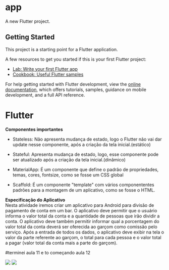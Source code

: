 # app

A new Flutter project.

## Getting Started

This project is a starting point for a Flutter application.

A few resources to get you started if this is your first Flutter project:

- [Lab: Write your first Flutter app](https://docs.flutter.dev/get-started/codelab)
- [Cookbook: Useful Flutter samples](https://docs.flutter.dev/cookbook)

For help getting started with Flutter development, view the
[online documentation](https://docs.flutter.dev/), which offers tutorials,
samples, guidance on mobile development, and a full API reference.
# Flutter

<b>Componentes importantes </b>

- Stateless: Não apresenta mudança de estado, logo o Flutter não vai dar update nesse componente, após a criação da tela inicial.(estático)<br>

- Stateful: Apresenta mudança de estado, logo, esse componente pode ser atualizado após a criação da tela inicial.(dinâmico)<br>

- MaterialApp: É um componente que define o padrão de propriedades, temas, cores, fontsize, como se fosse um CSS global<br>

- Scaffold: É um componente "template" com vários componententes padrões para a montagem de um aplicativo, como se fosse o HTML.<br>

<b>Especificação do Aplicativo </b><br>
Nesta atividade iremos criar um aplicativo para Android para divisão de pagamento de conta em um bar. 
O aplicativo deve permitir que o usuário informa o valor total da conta e a quantidade de pessoas que irão dividir a conta. 
O aplicativo deve também permitir informar qual a porcentagem do valor total da conta deverá ser oferecida ao garçom como comissão pelo serviço. 
Após a entrada de todos os dados, o aplicativo deve exibir na tela o valor da parte referente ao garçom, o total para cada pessoa e o valor total a pagar (valor total da conta mais a parte do garçom). 


#terminei aula 11 e to começando aula 12














<div>
<img src="https://img.icons8.com/color/48/000000/flutter.png"/>
<img src="https://img.icons8.com/color/48/000000/dart.png"/>
</div>
